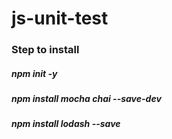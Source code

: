 # js-unit-test


### Step to install
##### npm init -y
##### npm install mocha chai --save-dev
#####  npm install lodash --save
